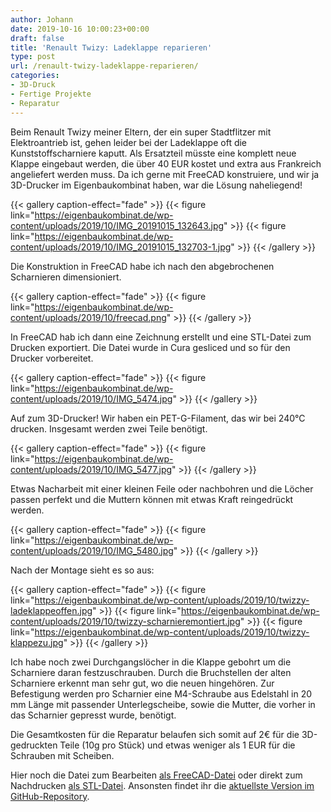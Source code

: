 ```yaml
---
author: Johann
date: 2019-10-16 10:00:23+00:00
draft: false
title: 'Renault Twizy: Ladeklappe reparieren'
type: post
url: /renault-twizy-ladeklappe-reparieren/
categories:
- 3D-Druck
- Fertige Projekte
- Reparatur
---
```





Beim Renault Twizy meiner Eltern, der ein super Stadtflitzer mit Elektroantrieb ist, gehen leider bei der Ladeklappe oft die Kunststoffscharniere kaputt. Als Ersatzteil müsste eine komplett neue Klappe eingebaut werden, die über 40 EUR kostet und extra aus Frankreich angeliefert werden muss. Da ich gerne mit FreeCAD konstruiere, und wir ja 3D-Drucker im Eigenbaukombinat haben, war die Lösung naheliegend!





<!-- more -->



  {{< gallery caption-effect="fade" >}}
{{< figure link="https://eigenbaukombinat.de/wp-content/uploads/2019/10/IMG_20191015_132643.jpg" >}}
{{< figure link="https://eigenbaukombinat.de/wp-content/uploads/2019/10/IMG_20191015_132703-1.jpg" >}}
{{< /gallery >}}






Die Konstruktion in FreeCAD habe ich nach den abgebrochenen Scharnieren dimensioniert.





{{< gallery caption-effect="fade" >}}
{{< figure link="https://eigenbaukombinat.de/wp-content/uploads/2019/10/freecad.png" >}}
{{< /gallery >}}






In FreeCAD hab ich dann eine Zeichnung erstellt und eine STL-Datei zum Drucken exportiert. Die Datei wurde in Cura gesliced und so für den Drucker vorbereitet.





{{< gallery caption-effect="fade" >}}
{{< figure link="https://eigenbaukombinat.de/wp-content/uploads/2019/10/IMG_5474.jpg" >}}
{{< /gallery >}}





Auf zum 3D-Drucker! Wir haben ein PET-G-Filament, das wir bei 240°C drucken. Insgesamt werden zwei Teile benötigt.





{{< gallery caption-effect="fade" >}}
{{< figure link="https://eigenbaukombinat.de/wp-content/uploads/2019/10/IMG_5477.jpg" >}}
{{< /gallery >}}





Etwas Nacharbeit mit einer kleinen Feile oder nachbohren und die Löcher passen perfekt und die Muttern können mit etwas Kraft reingedrückt werden. 





{{< gallery caption-effect="fade" >}}
{{< figure link="https://eigenbaukombinat.de/wp-content/uploads/2019/10/IMG_5480.jpg" >}}
{{< /gallery >}}






Nach der Montage sieht es so aus:





  {{< gallery caption-effect="fade" >}}
{{< figure link="https://eigenbaukombinat.de/wp-content/uploads/2019/10/twizzy-ladeklappeoffen.jpg" >}}
{{< figure link="https://eigenbaukombinat.de/wp-content/uploads/2019/10/twizzy-scharnieremontiert.jpg" >}}
{{< figure link="https://eigenbaukombinat.de/wp-content/uploads/2019/10/twizzy-klappezu.jpg" >}}
{{< /gallery >}}





Ich habe noch zwei Durchgangslöcher in die Klappe gebohrt um die Scharniere daran festzuschrauben. Durch die Bruchstellen der alten Scharniere erkennt man sehr gut, wo die neuen hingehören. Zur Befestigung werden pro Scharnier eine M4-Schraube aus Edelstahl in 20 mm Länge mit passender Unterlegscheibe, sowie die Mutter, die vorher in das Scharnier gepresst wurde, benötigt.







Die Gesamtkosten für die Reparatur belaufen sich somit auf 2€ für die 3D-gedruckten Teile (10g pro Stück) und etwas weniger als 1 EUR für die Schrauben mit Scheiben.







Hier noch die Datei zum Bearbeiten [als FreeCAD-Datei](https://eigenbaukombinat.de/wp-content/uploads/2019/10/Scharnier_Twizy.FCStd) oder direkt zum Nachdrucken [als STL-Datei](https://eigenbaukombinat.de/wp-content/uploads/2019/10/Scharnier_Twizy.stl). Ansonsten findet ihr die [aktuellste Version im GitHub-Repository](https://github.com/Eigenbaukombinat/renault_twizy_hinge).



